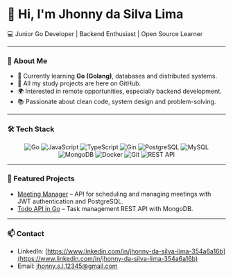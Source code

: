 # 👋 Hi, I'm Jhonny da Silva Lima  

💻 Junior Go Developer | Backend Enthusiast | Open Source Learner  

---

### 🚀 About Me
- 🌱 Currently learning **Go (Golang)**, databases and distributed systems.  
- 📂 All my study projects are here on GitHub.  
- 🌍 Interested in remote opportunities, especially backend development.  
- 📚 Passionate about clean code, system design and problem-solving.  

---

### 🛠️ Tech Stack

<p align="center">
  <img src="https://img.shields.io/badge/Go-00ADD8?style=for-the-badge&logo=go&logoColor=white" alt="Go" />
  <img src="https://img.shields.io/badge/JavaScript-F7DF1E?style=for-the-badge&logo=javascript&logoColor=black" alt="JavaScript" />
  <img src="https://img.shields.io/badge/TypeScript-3178C6?style=for-the-badge&logo=typescript&logoColor=white" alt="TypeScript" />
  <img src="https://img.shields.io/badge/Gin-00FFDD?style=for-the-badge" alt="Gin" />
  <img src="https://img.shields.io/badge/PostgreSQL-316192?style=for-the-badge&logo=postgresql&logoColor=white" alt="PostgreSQL" />
  <img src="https://img.shields.io/badge/MySQL-4479A1?style=for-the-badge&logo=mysql&logoColor=white" alt="MySQL" />
  <img src="https://img.shields.io/badge/MongoDB-47A248?style=for-the-badge&logo=mongodb&logoColor=white" alt="MongoDB" />
  <img src="https://img.shields.io/badge/Docker-2496ED?style=for-the-badge&logo=docker&logoColor=white" alt="Docker" />
  <img src="https://img.shields.io/badge/Git-F05032?style=for-the-badge&logo=git&logoColor=white" alt="Git" />
  <img src="https://img.shields.io/badge/REST_API-000000?style=for-the-badge&logo=rest-api" alt="REST API" />
</p>

---

### 📌 Featured Projects
- [Meeting Manager](https://github.com/jhonnydsl/meeting-manager) – API for scheduling and managing meetings with JWT authentication and PostgreSQL.  
- [Todo API in Go](https://github.com/jhonnydsl/todo-api) – Task management REST API with MongoDB.  

---

### 📫 Contact
- LinkedIn: [https://www.linkedin.com/in/jhonny-da-silva-lima-354a6a16b](https://www.linkedin.com/in/jhonny-da-silva-lima-354a6a16b)  
- Email: jhonny.s.l.12345@gmail.com  
